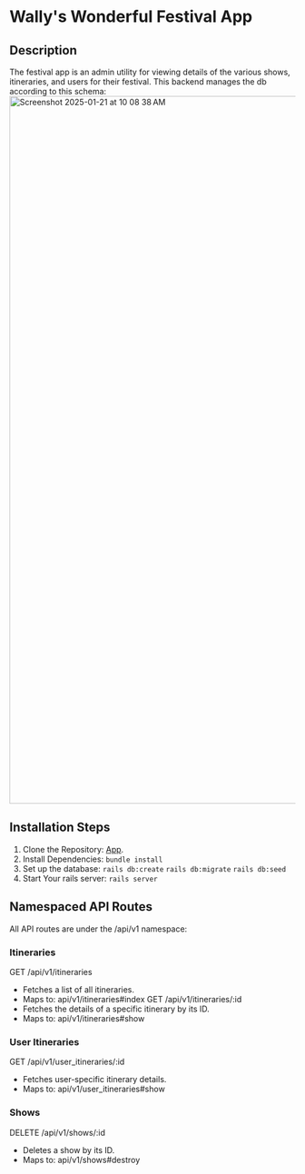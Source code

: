 # Wally's Wonderful Festival App

## Description
The festival app is an admin utility for viewing details of the various shows, itineraries, and users for their festival. This backend manages the db according to this schema:
<img width="1247" alt="Screenshot 2025-01-21 at 10 08 38 AM" src="https://github.com/user-attachments/assets/1e05759a-0a04-481f-a047-314660b37806" />


## Installation Steps
1. Clone the Repository: [App](https://github.com/wally-yawn/mod_3_final_be).
2. Install Dependencies:
```bundle install```
3. Set up the database: 
```rails db:create```
```rails db:migrate```
```rails db:seed```
4. Start Your rails server: 
```rails server```

## Namespaced API Routes
All API routes are under the /api/v1 namespace:

### Itineraries

GET /api/v1/itineraries
 - Fetches a list of all itineraries.
 - Maps to: api/v1/itineraries#index
GET /api/v1/itineraries/:id
 - Fetches the details of a specific itinerary by its ID.
 - Maps to: api/v1/itineraries#show

### User Itineraries

GET /api/v1/user_itineraries/:id
 - Fetches user-specific itinerary details.
 - Maps to: api/v1/user_itineraries#show

### Shows

DELETE /api/v1/shows/:id
 - Deletes a show by its ID.
 - Maps to: api/v1/shows#destroy
